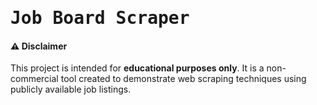 # <samp>Job Board Scraper</samp>

#### ⚠️ Disclaimer

This project is intended for **educational purposes only**. It is a non-commercial tool created to demonstrate web scraping techniques using publicly available job listings.
